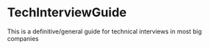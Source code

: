# TechInterviewGuide
This is a definitive/general guide for technical interviews in most big companies
